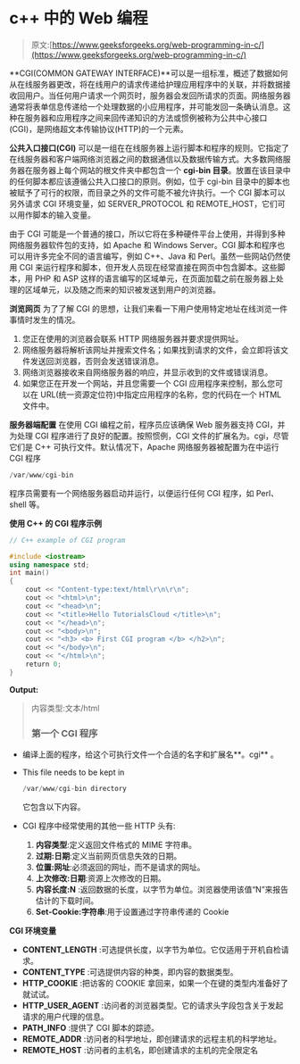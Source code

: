 # c++ 中的 Web 编程

> 原文:[https://www.geeksforgeeks.org/web-programming-in-c/](https://www.geeksforgeeks.org/web-programming-in-c/)

**CGI(COMMON GATEWAY INTERFACE)**可以是一组标准，概述了数据如何从在线服务器更改，将在线用户的请求传递给护理应用程序中的关联，并将数据接收回用户。当任何用户请求一个网页时，服务器会发回所请求的页面。网络服务器通常将表单信息传递给一个处理数据的小应用程序，并可能发回一条确认消息。这种在服务器和应用程序之间来回传递知识的方法或惯例被称为公共中心接口(CGI)，是网络超文本传输协议(HTTP)的一个元素。

**公共入口接口(CGI)** 可以是一组在在线服务器上运行脚本和程序的规则。它指定了在线服务器和客户端网络浏览器之间的数据通信以及数据传输方式。大多数网络服务器在服务器上每个网站的根文件夹中都包含一个 **cgi-bin 目录**。放置在该目录中的任何脚本都应该遵循公共入口接口的原则。例如，位于 cgi-bin 目录中的脚本也被赋予了可行的权限，而目录之外的文件可能不被允许执行。一个 CGI 脚本可以另外请求 CGI 环境变量，如 SERVER_PROTOCOL 和 REMOTE_HOST，它们可以用作脚本的输入变量。

由于 CGI 可能是一个普通的接口，所以它将在多种硬件平台上使用，并得到多种网络服务器软件包的支持，如 Apache 和 Windows Server。CGI 脚本和程序也可以用许多完全不同的语言编写，例如 C++、Java 和 Perl。虽然一些网站仍然使用 CGI 来运行程序和脚本，但开发人员现在经常直接在网页中包含脚本。这些脚本，用 PHP 和 ASP 这样的语言编写的区域单元，在页面加载之前在服务器上处理的区域单元，以及随之而来的知识被发送到用户的浏览器。

**浏览网页**
为了了解 CGI 的思想，让我们来看一下用户使用特定地址在线浏览一件事情时发生的情况。

1.  您正在使用的浏览器会联系 HTTP 网络服务器并要求提供网址。
2.  网络服务器将解析该网址并搜索文件名；如果找到请求的文件，会立即将该文件发送回浏览器，否则会发送错误消息。
3.  网络浏览器接收来自网络服务器的响应，并显示收到的文件或错误消息。
4.  如果您正在开发一个网站，并且您需要一个 CGI 应用程序来控制，那么您可以在 URL(统一资源定位符)中指定应用程序的名称，您的代码在一个 HTML 文件中。

**服务器端配置**
在使用 CGI 编程之前，程序员应该确保 Web 服务器支持 CGI，并为处理 CGI 程序进行了良好的配置。按照惯例，CGI 文件的扩展名为。cgi，尽管它们是 C++ 可执行文件。默认情况下，Apache 网络服务器被配置为在中运行 CGI 程序

```cpp
/var/www/cgi-bin
```

程序员需要有一个网络服务器启动并运行，以便运行任何 CGI 程序，如 Perl、shell 等。

**使用 C++ 的 CGI 程序示例**

```cpp
// C++ example of CGI program

#include <iostream>
using namespace std;
int main()
{
    cout << "Content-type:text/html\r\n\r\n";
    cout << "<html>\n";
    cout << "<head>\n";
    cout << "<title>Hello TutorialsCloud </title>\n";
    cout << "</head>\n";
    cout << "<body>\n";
    cout << "<h3> <b> First CGI program </b> </h2>\n";
    cout << "</body>\n";
    cout << "</html>\n";
    return 0;
}
```

**Output:**

> 内容类型:文本/html
> 
> <title>Hello TutorialsCloud</title>
> 
> ### **第一个 CGI 程序**

*   编译上面的程序，给这个可执行文件一个合适的名字和扩展名**。cgi** 。
*   This file needs to be kept in

    ```cpp
    /var/www/cgi-bin directory
    ```

    它包含以下内容。

*   CGI 程序中经常使用的其他一些 HTTP 头有:
    1.  **内容类型**:定义返回文件格式的 MIME 字符串。
    2.  **过期:日期**:定义当前网页信息失效的日期。
    3.  **位置:网址**:必须返回的网址，而不是请求的网址。
    4.  **上次修改:日期**:资源上次修改的日期。
    5.  **内容长度:N** :返回数据的长度，以字节为单位。浏览器使用该值“N”来报告估计的下载时间。
    6.  **Set-Cookie:字符串**:用于设置通过字符串传递的 Cookie

**CGI 环境变量**

*   **CONTENT_LENGTH** :可选提供长度，以字节为单位。它仅适用于开机自检请求。
*   **CONTENT_TYPE** :可选提供内容的种类，即内容的数据类型。
*   **HTTP_COOKIE** :把访客的 COOKIE 拿回来，如果一个在键的类型内准备好了就试试。
*   **HTTP_USER_AGENT** :访问者的浏览器类型。它的请求头字段包含关于发起请求的用户代理的信息。
*   **PATH_INFO** :提供了 CGI 脚本的踪迹。
*   **REMOTE_ADDR** :访问者的科学地址，即创建请求的远程主机的科学地址。
*   **REMOTE_HOST** :访问者的主机名，即创建请求的主机的完全限定名